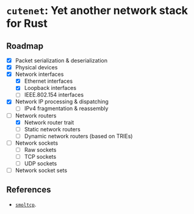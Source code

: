 # `cutenet`: Yet another network stack for Rust

## Roadmap

- [x] Packet serialization & deserialization
- [x] Physical devices
- [x] Network interfaces
  - [x] Ethernet interfaces
  - [x] Loopback interfaces
  - [ ] IEEE.802.154 interfaces
- [x] Network IP processing & dispatching
  - [ ] IPv4 fragmentation & reassembly
- [ ] Network routers
  - [x] Network router trait
  - [ ] Static network routers
  - [ ] Dynamic network routers (based on TRIEs)
- [ ] Network sockets
  - [ ] Raw sockets
  - [ ] TCP sockets
  - [ ] UDP sockets
- [ ] Network socket sets

## References

- [`smoltcp`](https://github.com/smoltcp-rs/smoltcp).